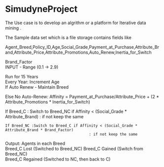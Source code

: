 # SimudyneProject


The Use case is to develop  an algrithm or a platform for Iterative data mining .

The Sample data set which is a file storage contains fields like 

Agent_Breed,Policy_ID,Age,Social_Grade,Payment_at_Purchase,Attribute_Brand,Attribute_Price,Attribute_Promotions,Auto_Renew,Inertia_for_Switch

Brand_Factor		
INPUT - Range (0.1 -> 2.9)		
		
Run for 15 Years		
Every Year:	Increment Age	
	If Auto Renew - Maintain Breed	
		
Else No Auto-Renew:	Affinity = 	Payment_at_Purchase/Attribute_Price + (2 * Attribute_Promotions * Inertia_for_Switch)
	
  If Breed_C	: Switch to Breed_NC if Affinity < (Social_Grade * Attribute_Brand)
                                      : if not keep the same 
  
	If Breed_NC	:Switch to Breed_C if Affinity < (Social_Grade * Attribute_Brand * Brand_Factor)
		                                  : if not keep the same 
 Output:	Agents in each Breed	
	Breed_C Lost (Switched to Breed_NC)	
	Breed_C Gained (Switch from Breed_NC)	
	Breed_C Regained (Switched to NC, then back to C)	
